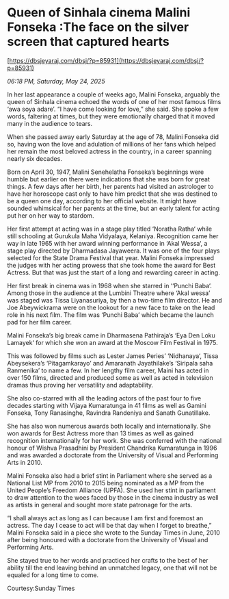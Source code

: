 # Queen of Sinhala cinema Malini Fonseka :The face on the silver screen  that captured hearts

[https://dbsjeyaraj.com/dbsj/?p=85931](https://dbsjeyaraj.com/dbsj/?p=85931)

*06:18 PM, Saturday, May 24, 2025*

In her last  appearance a couple of weeks ago, Malini Fonseka, arguably the queen of Sinhala cinema echoed the words of one of her most famous films ‘awa soya adare’. “I have come looking for love,” she said. She spoke a few words, faltering at times, but they were emotionally charged that it moved many in the audience to tears.

When she passed away early Saturday at the age of 78, Malini Fonseka did so, having won the love and adulation of millions of her fans which helped her remain the most beloved actress in the country, in a career spanning nearly six decades.

Born on April 30, 1947, Malini Senehelatha Fonseka’s beginnings were humble but earlier on there were indications that she was born for great things. A few days after her birth, her parents had visited an astrologer to have her horoscope cast only to have him predict that she was destined to be a queen one day, according to her official website. It might have sounded whimsical for her parents at the time, but an early talent for acting put her on her way to stardom.

Her first attempt at acting was in a stage play titled ‘Noratha Ratha‘ while still schooling at Gurukula Maha Vidyalaya, Kelaniya. Recognition came her way in late 1965 with her award winning performance in ‘Akal Wessa‘, a stage play directed by Dharmadasa Jayaweera. It was one of the four plays selected for the State Drama Festival that year. Malini Fonseka impressed the judges with her acting prowess that she took home the award for Best Actress. But that was just the start of a long and rewarding career in acting.

Her first break in cinema was in 1968 when she starred in ‘‘Punchi Baba‘. Among those in the audience at the Lumbini Theatre where ‘Akal wessa’ was staged was Tissa Liyanasuriya, by then a two-time film director. He and Joe Abeywickrama were on the lookout for a new face to take on the lead role in his next film. The film was ‘Punchi Baba’ which became the launch pad for her film career.

Malini Fonseka’s big break came in Dharmasena Pathiraja’s ‘Eya Den Loku Lamayek‘ for which she won an award at the Moscow Film Festival in 1975.

This was followed by films such as Lester James Peries’ ‘Nidhanaya‘, Tissa Abeysekera’s ‘Pitagamkarayo’ and Amaranath Jayathilake’s ‘Siripala saha Ranmenika’ to name a few. In her lengthy film career, Maini has acted in over 150 films, directed and produced some as well as acted in television dramas thus proving her versatility and adaptability.

She also co-starred with all the leading actors of the past four to five decades starting with Vijaya Kumaratunga in 41 films as well as Gamini Fonseka, Tony Ranasinghe, Ravindra Randeniya and Sanath Gunatillake.

She has also won numerous awards both locally and internationally. She won awards for Best Actress more than 13 times as well as gained recognition internationally for her work. She was conferred with the national honour of Wishva Prasadhini by President Chandrika Kumaratunga in 1996 and was awarded a doctorate from the University of Visual and Performing Arts in 2010.

Malini Fonseka also had a brief stint in Parliament where she served as a National List MP from 2010 to 2015 being nominated as a MP from the United People’s Freedom Alliance (UPFA). She used her stint in parliament to draw attention to the woes faced by those in the cinema industry as well as artists in general and sought more state patronage for the arts.

“I shall always act as long as I can because I am first and foremost an actress. The day I cease to act will be that day when I forget to breathe,” Malini Fonseka said in a piece she wrote to the Sunday Times in June, 2010 after being honoured with a doctorate from the University of Visual and Performing Arts.

She stayed true to her words and practiced her crafts to the best of her ability till the end leaving behind an unmatched legacy, one that will not be equaled for a long time to come.

Courtesy:Sunday Times


